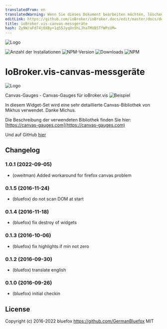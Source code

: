 ```yaml
---
translatedFrom: en
translatedWarning: Wenn Sie dieses Dokument bearbeiten möchten, löschen Sie bitte das Feld "translationsFrom". Andernfalls wird dieses Dokument automatisch erneut übersetzt
editLink: https://github.com/ioBroker/ioBroker.docs/edit/master/docs/de/adapterref/iobroker.vis-canvas-gauges/README.md
title: ioBroker.vis-canvas-messgeräte
hash: Zy9W/aFd74j0XBy+1q55JyqUn5hLJhaTMVB5TfWPsUM=
---
```

![Logo](../../../en/adapterref/iobroker.vis-canvas-gauges/admin/vis-canvas-gauges.png)

![Anzahl der Installationen](http://iobroker.live/badges/vis-canvas-gauges-stable.svg)
![NPM-Version](http://img.shields.io/npm/v/iobroker.vis-canvas-gauges.svg)
![Downloads](https://img.shields.io/npm/dm/iobroker.vis-canvas-gauges.svg)
![NPM](https://nodei.co/npm/iobroker.vis-canvas-gauges.png?downloads=true)

# IoBroker.vis-canvas-messgeräte
![Logo](../../../en/adapterref/iobroker.vis-canvas-gauges/img/logo.svg)

Canvas-Gauges - Canvas-Gauges für ioBroker.vis ![Beispiel](../../../en/adapterref/iobroker.vis-canvas-gauges/img/widgets.png)

In diesem Widget-Set wird eine sehr detaillierte Canvas-Bibliothek von Mikhus verwendet. Danke Michus.

Die Beschreibung der verwendeten Bibliothek finden Sie hier: [https://canvas-gauges.com](https://canvas-gauges.com)

Und auf GitHub [hier](https://github.com/Mikhus/canvas-gauges)

<!--

### **IN ARBEIT** -->

## Changelog
### 1.0.1 (2022-09-05)
* (oweitman) Added workaround for firefox canvas problem

### 0.1.5 (2016-11-24)
* (bluefox) do not scan DOM at start

### 0.1.4 (2016-11-18)
* (bluefox) fix destroy of widgets

### 0.1.3 (2016-10-06)
* (bluefox) fix highlights if min not zero

### 0.1.2 (2016-09-30)
* (bluefox) translate english

### 0.1.0 (2016-09-26)
* (bluefox) initial checkin

## License
 Copyright (c) 2016-2022 bluefox https://github.com/GermanBluefox
 MIT